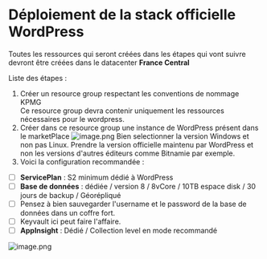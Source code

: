 # Déploiement de la stack officielle WordPress 

Toutes les ressources qui seront créées dans les étapes qui vont suivre devront être créées dans le datacenter **France Central**

Liste des étapes : 
1. Créer un resource group respectant les conventions de nommage KPMG 
<br/> Ce resource group devra contenir uniquement les ressources nécessaires pour le wordpress.
2. Créer dans ce resource group une instance de WordPress présent dans le marketPlace
![image.png](/.attachments/image-54f8469a-72a2-422a-a94c-13c87f7d1384.png)
Bien selectionner la version Windows et non pas Linux. Prendre la version officielle maintenu par WordPress et non les versions d'autres éditeurs comme Bitnamie par exemple.
3. Voici la configuration recommandée : 
- [ ] **ServicePlan** : S2 minimum dédié à WordPress
- [ ] **Base de données** : dédiée / version 8 / 8vCore / 10TB espace disk / 30 jours de backup / Géorépliqué
- [ ] Pensez à bien sauvegarder l'username et le password de la base de données dans un coffre fort. 
- [ ] Keyvault ici peut faire l'affaire.
- [ ] **AppInsight** : Dédié / Collection level en mode recommandé

![image.png](/.attachments/image-a673839a-9ad2-4638-ad52-5c2878a49a70.png)